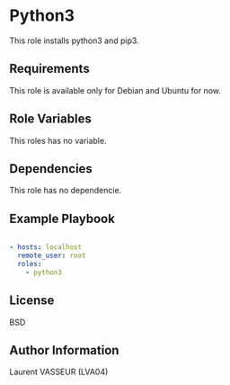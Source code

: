Python3
=========

This role installs python3 and pip3.

Requirements
------------

This role is available only for Debian and Ubuntu for now.

Role Variables
--------------

This roles has no variable.

Dependencies
------------

This role has no dependencie.

Example Playbook
----------------

```YAML

- hosts: localhost
  remote_user: root
  roles:
    - python3
```

License
-------

BSD

Author Information
------------------

Laurent VASSEUR (LVA04)